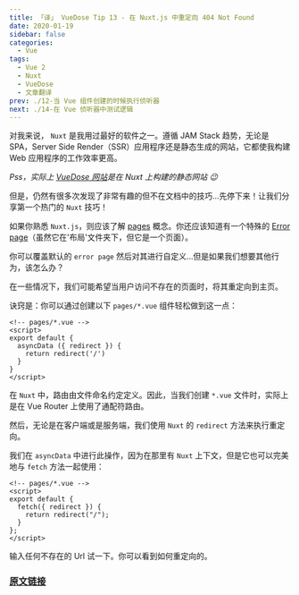 ```yaml
---
title: 「译」 VueDose Tip 13 - 在 Nuxt.js 中重定向 404 Not Found
date: 2020-01-19
sidebar: false
categories:
  - Vue
tags:
  - Vue 2
  - Nuxt
  - VueDose
  - 文章翻译
prev: ./12-当 Vue 组件创建的时候执行侦听器
next: ./14-在 Vue 侦听器中测试逻辑
---
```


对我来说， `Nuxt` 是我用过最好的软件之一。遵循 JAM Stack 趋势，无论是 SPA，Server Side Render（SSR）应用程序还是静态生成的网站，它都使我构建 Web 应用程序的工作效率更高。

*Pss，实际上 [VueDose 网站](https://vuedose.tips/)是在 Nuxt 上构建的静态网站 😉*

但是，仍然有很多次发现了非常有趣的但不在文档中的技巧...先停下来！让我们分享第一个热门的 `Nuxt` 技巧！

如果你熟悉 `Nuxt.js`，则应该了解 [pages](https://nuxtjs.org/guide/views/#pages) 概念。你还应该知道有一个特殊的 [Error page](https://nuxtjs.org/guide/views#error-page)（虽然它在'布局'文件夹下，但它是一个页面）。

你可以覆盖默认的 `error page` 然后对其进行自定义...但是如果我们想要其他行为，该怎么办？

在一些情况下，我们可能希望当用户访问不存在的页面时，将其重定向到主页。

诀窍是：你可以通过创建以下 `pages/*.vue` 组件轻松做到这一点：

```vue
<!-- pages/*.vue -->
<script>
export default {
  asyncData ({ redirect }) {
    return redirect('/')
  }
}
</script>
```

在 `Nuxt` 中，路由由文件命名约定定义。因此，当我们创建 `*.vue` 文件时，实际上是在 Vue Router 上使用了通配符路由。

然后，无论是在客户端或是服务端，我们使用 `Nuxt` 的 `redirect` 方法来执行重定向。

我们在 `asyncData` 中进行此操作，因为在那里有 `Nuxt` 上下文，但是它也可以完美地与 `fetch` 方法一起使用：

```vue
<!-- pages/*.vue -->
<script>
export default {
  fetch({ redirect }) {
    return redirect("/");
  }
};
</script>
```

输入任何不存在的 Url 试一下。你可以看到如何重定向的。

### [原文链接](https://vuedose.tips/tips/redirect-404-not-found-in-nuxt-js)

